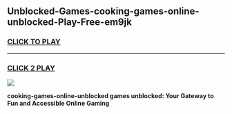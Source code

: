 
## Unblocked-Games-cooking-games-online-unblocked-Play-Free-em9jk
<h3>
<a href="https://premium76.site?title=cooking-games-online-unblocked&ref=10A">CLICK TO PLAY</a></h3>
<hr>

<h3>
<a href="https://premium76.site?title=cooking-games-online-unblocked&ref=10A">CLICK 2 PLAY</a>
  
</h3>

<a href="https://premium76.site?title=cooking-games-online-unblocked&ref=10A"><img src="https://clearcache.store/games.png"></a>


**cooking-games-online-unblocked games unblocked: Your Gateway to Fun and Accessible Online Gaming**

